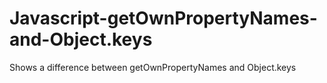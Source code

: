 # Javascript-getOwnPropertyNames-and-Object.keys
Shows a difference between getOwnPropertyNames and Object.keys
